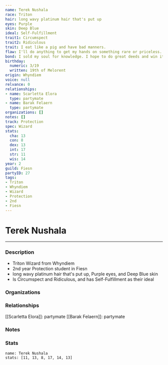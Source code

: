 ```yaml
---
name: Terek Nushala
race: Triton
hair: long wavy platinum hair that's put up
eyes: Purple
skin: Deep Blue
ideal: Self-Fulfillment
trait1: Circumspect
trait2: Ridiculous
trait: I eat like a pig and have bad manners.
flaw: I'll do anything to get my hands on something rare or priceless.
bond: I sold my soul for knowledge. I hope to do great deeds and win it back.
birthday:
  numeric: 3/19
  written: 19th of Melorent
origin: Whyndiem
voice: null
relvance: 0
relationships:
- name: Scarletta Elora
  type: partymate
- name: Barak Felaern
  type: partymate
organizations: []
notes: []
track: Protection
spec: Wizard
stats:
  cha: 13
  con: 8
  dex: 13
  int: 17
  str: 11
  wis: 14
year: 2
guild: Fiesn
partyID: 27
tags:
- Triton
- Whyndiem
- Wizard
- Protection
- 2nd
- Fiesn
---
```

# Terek Nushala
---
### Description
- Triton Wizard from Whyndiem
- 2nd year Protection student in Fiesn
- long wavy platinum hair that's put up, Purple eyes, and Deep Blue skin
- Is Circumspect and Ridiculous, and has Self-Fulfillment as their ideal

### Organizations

### Relationships
[[Scarletta Elora]]: partymate
[[Barak Felaern]]: partymate

### Notes

### Stats
```statblock
name: Terek Nushala
stats: [11, 13, 8, 17, 14, 13]
```